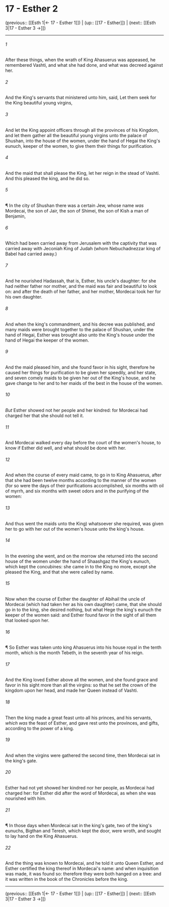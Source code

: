 # 17 - Esther 2

(previous:: [[Esth 1|← 17 - Esther 1]]) | (up:: [[17 - Esther]]) | (next:: [[Esth 3|17 - Esther 3 →]])

***


###### 1 
After these things, when the wrath of King Ahasuerus was appeased, he remembered Vashti, and what she had done, and what was decreed against her. 

###### 2 
And the King's servants that ministered unto him, said, Let them seek for the King beautiful young virgins, 

###### 3 
And let the King appoint officers through all the provinces of his Kingdom, and let them gather all the beautiful young virgins unto the palace of Shushan, into the house of the women, under the hand of Hegai the King's eunuch, keeper of the women, to give them their things for purification. 

###### 4 
And the maid that shall please the King, let her reign in the stead of Vashti. And this pleased the king, and he did so. 

###### 5 
¶ In the city of Shushan there was a certain Jew, whose name _was_ Mordecai, the son of Jair, the son of Shimei, the son of Kish a man of Benjamin, 

###### 6 
Which had been carried away from Jerusalem with the captivity that was carried away with Jeconiah King of Judah (whom Nebuchadnezzar king of Babel had carried away.) 

###### 7 
And he nourished Hadassah, that is, Esther, his uncle's daughter: for she had neither father nor mother, and the maid was fair and beautiful to look on: and after the death of her father, and her mother, Mordecai took her for his own daughter. 

###### 8 
And when the king's commandment, and his decree was published, and many maids were brought together to the palace of Shushan, under the hand of Hegai, Esther was brought also unto the King's house under the hand of Hegai the keeper of the women. 

###### 9 
And the maid pleased him, and she found favor in his sight, therefore he caused her things for purification to be given her speedily, and her state, and seven comely maids to be given her out of the King's house, and he gave change to her and to her maids of the best in the house of the women. 

###### 10 
_But_ Esther showed not her people and her kindred: for Mordecai had charged her that she should not tell it. 

###### 11 
And Mordecai walked every day before the court of the women's house, to know if Esther did well, and what should be done with her. 

###### 12 
And when the course of every maid came, to go in to King Ahasuerus, after that she had been twelve months according to the manner of the women (for so were the days of their purifications accomplished, six months with oil of myrrh, and six months with sweet odors and in the purifying of the women: 

###### 13 
And thus went the maids unto the King) whatsoever she required, was given her to go with her out of the women's house unto the king's house. 

###### 14 
In the evening she went, and on the morrow she returned into the second house of the women under the hand of Shaashgaz the King's eunuch, which kept the concubines: she came in to the King no more, except she pleased the King, and that she were called by name. 

###### 15 
Now when the course of Esther the daughter of Abihail the uncle of Mordecai (which had taken her as his own daughter) came, that she should go in to the king, she desired nothing, but what Hege the king's eunuch the keeper of the women said: and Esther found favor in the sight of all them that looked upon her. 

###### 16 
¶ So Esther was taken unto king Ahasuerus into his house royal in the tenth month, which is the month Tebeth, in the seventh year of his reign. 

###### 17 
And the King loved Esther above all the women, and she found grace and favor in his sight more than all the virgins: so that he set the crown of the kingdom upon her head, and made her Queen instead of Vashti. 

###### 18 
Then the king made a great feast unto all his princes, and his servants, _which was_ the feast of Esther, and gave rest unto the provinces, and gifts, according to the power of a king. 

###### 19 
And when the virgins were gathered the second time, then Mordecai sat in the king's gate. 

###### 20 
Esther had not yet showed her kindred nor her people, as Mordecai had charged her: for Esther did after the word of Mordecai, as when she was nourished with him. 

###### 21 
¶ In those days when Mordecai sat in the king's gate, two of the king's eunuchs, Bigthan and Teresh, which kept the door, were wroth, and sought to lay hand on the King Ahasuerus. 

###### 22 
And the thing was known to Mordecai, and he told it unto Queen Esther, and Esther certified the king thereof in Mordecai's name: and when inquisition was made, it was found so: therefore they were both hanged on a tree: and it was written in the book of the Chronicles before the king.

***

(previous:: [[Esth 1|← 17 - Esther 1]]) | (up:: [[17 - Esther]]) | (next:: [[Esth 3|17 - Esther 3 →]])
